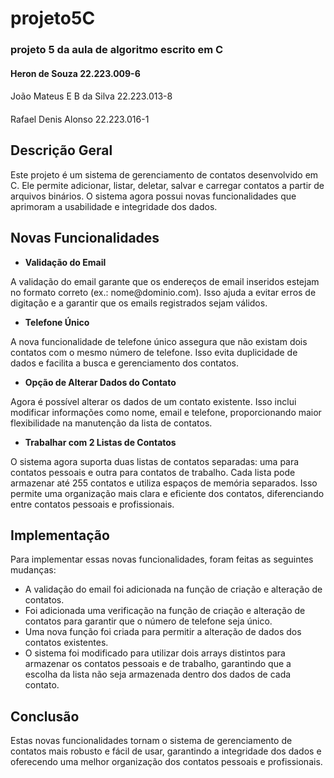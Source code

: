 # projeto5C
<h3>projeto 5 da aula de algoritmo escrito em C</h3>

<h4>Heron de Souza 22.223.009-6</h4>
<h4></h4>João Mateus E B da Silva 22.223.013-8</h4>
<h4></h4>Rafael Denis Alonso 22.223.016-1</h4>

<h2>Descrição Geral</h2>
    <p>Este projeto é um sistema de gerenciamento de contatos desenvolvido em C. Ele permite adicionar, listar, deletar, salvar e carregar contatos a partir de arquivos binários. O sistema agora possui novas funcionalidades que aprimoram a usabilidade e integridade dos dados.</p>

  <h2>Novas Funcionalidades</h2>
    <ul>
        <li><strong>Validação do Email</strong></li>
    </ul>
    <p>A validação do email garante que os endereços de email inseridos estejam no formato correto (ex.: nome@dominio.com). Isso ajuda a evitar erros de digitação e a garantir que os emails registrados sejam válidos.</p>

  <ul>
        <li><strong>Telefone Único</strong></li>
    </ul>
    <p>A nova funcionalidade de telefone único assegura que não existam dois contatos com o mesmo número de telefone. Isso evita duplicidade de dados e facilita a busca e gerenciamento dos contatos.</p>

  <ul>
        <li><strong>Opção de Alterar Dados do Contato</strong></li>
    </ul>
    <p>Agora é possível alterar os dados de um contato existente. Isso inclui modificar informações como nome, email e telefone, proporcionando maior flexibilidade na manutenção da lista de contatos.</p>

  <ul>
        <li><strong>Trabalhar com 2 Listas de Contatos</strong></li>
    </ul>
    <p>O sistema agora suporta duas listas de contatos separadas: uma para contatos pessoais e outra para contatos de trabalho. Cada lista pode armazenar até 255 contatos e utiliza espaços de memória separados. Isso permite uma organização mais clara e eficiente dos contatos, diferenciando entre contatos pessoais e profissionais.</p>

  <h2>Implementação</h2>
    <p>Para implementar essas novas funcionalidades, foram feitas as seguintes mudanças:</p>
    <ul>
        <li>A validação do email foi adicionada na função de criação e alteração de contatos.</li>
        <li>Foi adicionada uma verificação na função de criação e alteração de contatos para garantir que o número de telefone seja único.</li>
        <li>Uma nova função foi criada para permitir a alteração de dados dos contatos existentes.</li>
        <li>O sistema foi modificado para utilizar dois arrays distintos para armazenar os contatos pessoais e de trabalho, garantindo que a escolha da lista não seja armazenada dentro dos dados de cada contato.</li>
    </ul>

  <h2>Conclusão</h2>
    <p>Estas novas funcionalidades tornam o sistema de gerenciamento de contatos mais robusto e fácil de usar, garantindo a integridade dos dados e oferecendo uma melhor organização dos contatos pessoais e profissionais.</p>
